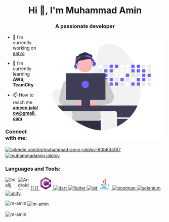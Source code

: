 <h1 align="center">Hi 👋, I'm Muhammad Amin</h1>
<h3 align="center">A passionate developer</h3>

<img align="right" alt="Coding" width="400" src="https://github.com/m-amin/m-amin/blob/master/undraw_Developer_activity_re_39tg.png?raw=true">

- 🔭 I’m currently working on [eatvo](https://www.eatvo.com/)

- 🌱 I’m currently learning **AWS, TeamCity**

- 📫 How to reach me **ameen.jalolov@gmail.com**

<h3 align="left">Connect with me:</h3>
<p align="left">
<a href="https://www.linkedin.com/in/muhammad-amin-jalolov-60b83a187/" target="blank"><img align="center" src="https://raw.githubusercontent.com/rahuldkjain/github-profile-readme-generator/master/src/images/icons/Social/linked-in-alt.svg" alt="linkedin.com/in/muhammad-amin-jalolov-60b83a187" height="30" width="40" /></a>
<a href="https://fb.com/muhammadamin.jalolov" target="blank"><img align="center" src="https://raw.githubusercontent.com/rahuldkjain/github-profile-readme-generator/master/src/images/icons/Social/facebook.svg" alt="muhammadamin.jalolov" height="30" width="40" /></a>
</p>

<h3 align="left">Languages and Tools:</h3>
<p align="left"> <a href="https://www.w3schools.com/cs/" target="_blank" rel="noreferrer"> 
[<img align="left" alt="IntelIj" width="40" height="40" src="https://upload.wikimedia.org/wikipedia/commons/thumb/9/9c/IntelliJ_IDEA_Icon.svg/2048px-IntelliJ_IDEA_Icon.svg.png" />]
[<img align="left" alt="AndroidStudio"  width="40" height="40" src="https://www.thegoandroid.com/wp-content/uploads/2021/05/Untitled-10.png" />]
<img src="https://raw.githubusercontent.com/devicons/devicon/master/icons/csharp/csharp-original.svg" alt="csharp" width="40" height="40"/> </a> <a href="https://dart.dev" target="_blank" rel="noreferrer"> <img src="https://www.vectorlogo.zone/logos/dartlang/dartlang-icon.svg" alt="dart" width="40" height="40"/> </a> <a href="https://flutter.dev" target="_blank" rel="noreferrer"> <img src="https://www.vectorlogo.zone/logos/flutterio/flutterio-icon.svg" alt="flutter" width="40" height="40"/> </a> <a href="https://git-scm.com/" target="_blank" rel="noreferrer"> <img src="https://www.vectorlogo.zone/logos/git-scm/git-scm-icon.svg" alt="git" width="40" height="40"/> </a> <a href="https://www.java.com" target="_blank" rel="noreferrer"> <img src="https://raw.githubusercontent.com/devicons/devicon/master/icons/java/java-original.svg" alt="java" width="40" height="40"/> </a> <a href="https://postman.com" target="_blank" rel="noreferrer"> <img src="https://www.vectorlogo.zone/logos/getpostman/getpostman-icon.svg" alt="postman" width="40" height="40"/> </a> <a href="https://www.selenium.dev" target="_blank" rel="noreferrer"> <img src="https://raw.githubusercontent.com/detain/svg-logos/780f25886640cef088af994181646db2f6b1a3f8/svg/selenium-logo.svg" alt="selenium" width="40" height="40"/> </a> <a href="https://unity.com/" target="_blank" rel="noreferrer"> <img src="https://www.vectorlogo.zone/logos/unity3d/unity3d-icon.svg" alt="unity" width="40" height="40"/> </a> 
</p>

<p><img align="left" src="https://github-readme-stats.vercel.app/api/top-langs?username=m-amin&show_icons=true&locale=en&layout=compact" alt="m-amin" /></p>

<p>&nbsp;<img align="center" src="https://github-readme-stats.vercel.app/api?username=m-amin&show_icons=true&locale=en" alt="m-amin" /></p>

<p><img align="center" src="https://github-readme-streak-stats.herokuapp.com/?user=m-amin&" alt="m-amin" /></p>
